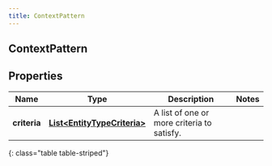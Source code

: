 ```yaml
---
title: ContextPattern
---
```


## ContextPattern

## Properties

| Name         | Type                                                                             | Description                                | Notes |
| ------------ | -------------------------------------------------------------------------------- | ------------------------------------------ | ----- |
| **criteria** | <!----><!---->[**List&lt;EntityTypeCriteria&gt;**](EntityTypeCriteria.md)<!----> | A list of one or more criteria to satisfy. |       |

{: class="table table-striped"}
